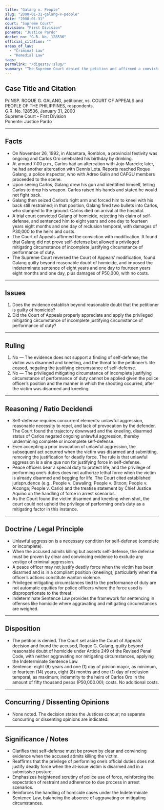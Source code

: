 ```yaml
---
title: "Galang v. People"
slug: "2000-01-31-galang-v-people"
date: "2000-01-31"
court: "Supreme Court"
division: "First Division"
ponente: "Justice Pardo"
docket_no: "G.R. No. 128536"
official_citation: ""
areas_of_law:
  - "Criminal Law"
  - "Remedial Law"
tags:
permalink: "/digests/:slug/"
summary: "The Supreme Court denied the petition and affirmed a conviction for homicide. It held that self-defense was not proven and that the privileged mitigating circumstance could not apply; Galang was sentenced to an indeterminate term of 8 years 1 day to 14 years 8 months, with damages of P50,000 to the victim's heirs."
---
```


## Case Title and Citation
P/INSP. ROQUE G. GALANG, petitioner, vs. COURT OF APPEALS and PEOPLE OF THE PHILIPPINES, respondents.  
G.R. No. 128536, January 31, 2000  
Supreme Court - First Division  
Ponente: Justice Pardo

---

## Facts
- On November 26, 1992, in Alcantara, Romblon, a provincial festivity was ongoing and Carlos Oro celebrated his birthday by drinking.  
- At around 7:00 p.m., Carlos had an altercation with Jojo Marcelo; later, he had another altercation with Dennis Lota. Reports reached Roque Galang, a police inspector, who with Adreo Galin and CAFGU members proceeded to the scene.  
- Upon seeing Carlos, Galang drew his gun and identified himself, telling Carlos to drop his weapon. Carlos raised his hands and stated he would not fight back.  
- Galang then seized Carlos’s right arm and forced him to kneel with his back still restrained; in that position, Galang fired two bullets into Carlos, who slumped to the ground. Carlos died on arrival at the hospital.  
- A trial court convicted Galang of homicide, rejecting his claim of self-defense, and sentenced him to eight years and one day to fourteen years eight months and one day of reclusion temporal, with damages of P30,000 to the heirs and costs.  
- The Court of Appeals affirmed the conviction with modification. It found that Galang did not prove self-defense but allowed a privileged mitigating circumstance of incomplete justifying circumstance of performance of duty.  
- The Supreme Court reversed the Court of Appeals’ modification, found Galang guilty beyond reasonable doubt of homicide, and imposed the indeterminate sentence of eight years and one day to fourteen years eight months and one day, plus damages of P50,000, with no costs.

---

## Issues
1. Does the evidence establish beyond reasonable doubt that the petitioner is guilty of homicide?  
2. Did the Court of Appeals properly appreciate and apply the privileged mitigating circumstance of incomplete justifying circumstance of performance of duty?

---

## Ruling
1. No — The evidence does not support a finding of self-defense; the victim was disarmed and kneeling, and the threat to the petitioner’s life ceased, negating the justifying circumstance of self-defense.  
2. No — The privileged mitigating circumstance of incomplete justifying circumstance of performance of duty cannot be applied given the police officer’s position and the manner in which the shooting occurred, after the victim was disarmed and kneeling.

---

## Reasoning / Ratio Decidendi
- Self-defense requires concurrent elements: unlawful aggression, reasonable necessity to repel, and lack of provocation by the defender. The Court found the trajectory downward and the kneeling, disarmed status of Carlos negated ongoing unlawful aggression, thereby undermining complete or incomplete self-defense.  
- Even accepting a prior invocation of unlawful aggression, the subsequent act occurred when the victim was disarmed and submitting, removing the justification for deadly force. The rule is that unlawful aggression is a sine qua non for justifying force in self-defense.  
- Peace officers bear a special duty to protect life, and the privilege of performing one’s duties does not authorize lethal force when the victim is already disarmed and begging for life. The Court cited established jurisprudence (e.g., People v. Cawaling; People v. Bitoon; People v. Alconga; People v. Cario) and the treatise statement by Chief Justice Aquino on the handling of force in arrest scenarios.  
- As the Court found the victim disarmed and kneeling when shot, the court could not uphold the privilege of performing one’s duty as a mitigating factor in this instance.

---

## Doctrine / Legal Principle
- Unlawful aggression is a necessary condition for self-defense (complete or incomplete).  
- When the accused admits killing but asserts self-defense, the defense must be proven by clear and convincing evidence to exclude any vestige of criminal aggression.  
- A peace officer may not justify deadly force when the victim has been disarmed and is in a compliant position (kneeling), particularly when the officer’s actions constitute wanton violence.  
- Privileged mitigating circumstances tied to the performance of duty are not automatic equities for police officers where the force used is disproportionate to the threat.  
- Indeterminate Sentence Law provides the framework for sentencing in offenses like homicide where aggravating and mitigating circumstances are weighed.

---

## Disposition
- The petition is denied. The Court set aside the Court of Appeals’ decision and found the accused, Roque G. Galang, guilty beyond reasonable doubt of homicide under Article 249 of the Revised Penal Code, with neither aggravating nor mitigating circumstances, applying the Indeterminate Sentence Law.  
- Sentence: eight (8) years and one (1) day of prision mayor, as minimum, to fourteen (14) years, eight (8) months and one (1) day of reclusion temporal, as maximum; indemnity to the heirs of Carlos Oro in the amount of fifty thousand pesos (P50,000.00); costs. No additional costs.

---

## Concurring / Dissenting Opinions
- None noted. The decision states the Justices concur; no separate concurring or dissenting opinions are indicated.

---

## Significance / Notes
- Clarifies that self-defense must be proven by clear and convincing evidence when the accused admits killing the victim.  
- Reaffirms that the privilege of performing one’s official duties does not justify deadly force when the at-issue victim is disarmed and in a submissive posture.  
- Emphasizes heightened scrutiny of police use of force, reinforcing the expectation of restraint and adherence to due process in arrest scenarios.  
- Reinforces the handling of homicide cases under the Indeterminate Sentence Law, balancing the absence of aggravating or mitigating circumstances.